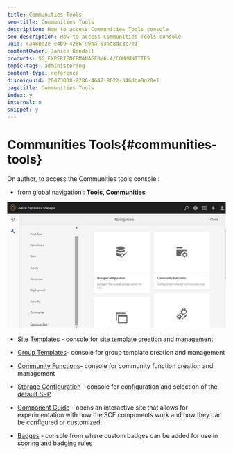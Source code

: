 ```yaml
---
title: Communities Tools
seo-title: Communities Tools
description: How to access Communities Tools console
seo-description: How to access Communities Tools console
uuid: c348be2e-e4b9-4266-99aa-63aa8dc3c7e1
contentOwner: Janice Kendall
products: SG_EXPERIENCEMANAGER/6.4/COMMUNITIES
topic-tags: administering
content-type: reference
discoiquuid: 20d73008-2286-4647-8022-346dba0d20e1
pagetitle: Communities Tools
index: y
internal: n
snippet: y
---
```


# Communities Tools{#communities-tools}

On author, to access the Communities tools console :

* from global navigation : **Tools, Communities**

![](assets/chlimage_1-129.png)

* [Site Templates](../../communities/using/sites.md) - console for site template creation and management
* [Group Templates](../../communities/using/tools-groups.md)- console for group template creation and management
* [Community Functions](../../communities/using/functions.md)- console for community function creation and management
* [Storage Configuration](../../communities/using/srp-config.md) - console for configuration and selection of the [default SRP](../../communities/using/working-with-srp.md)

* [Component Guide](../../communities/using/components-guide.md) - opens an interactive site that allows for experimentation with how the SCF components work and how they can be configured or customized.
* [Badges](../../communities/using/badges.md) - console from where custom badges can be added for use in [scoring and badging rules](../../communities/using/implementing-scoring.md)

